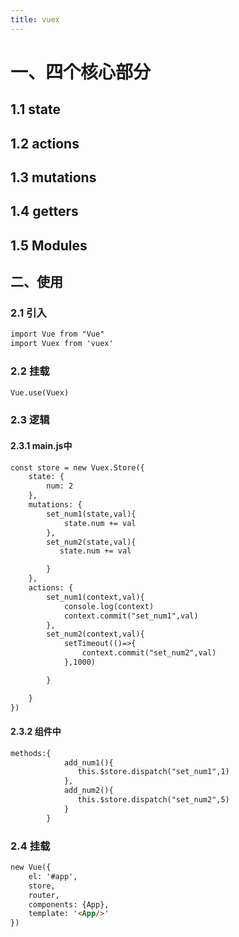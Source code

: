 ```yaml
---
title: vuex
---
```




# 一、四个核心部分

## 1.1 state

## 1.2 actions

## 1.3 mutations

## 1.4 getters

## 1.5 Modules

## 二、使用

### 2.1 引入

```html
import Vue from "Vue"
import Vuex from 'vuex'
```

### 2.2 挂载

```html
Vue.use(Vuex)
```

### 2.3 逻辑

#### 2.3.1 main.js中

```html
const store = new Vuex.Store({
    state: {
        num: 2
    },
    mutations: {
        set_num1(state,val){
            state.num += val
        },
        set_num2(state,val){
           state.num += val

        }
    },
    actions: {
        set_num1(context,val){
            console.log(context)
            context.commit("set_num1",val)
        },
        set_num2(context,val){
            setTimeout(()=>{
                context.commit("set_num2",val)
            },1000)

        }

    }
})
```

#### 2.3.2 组件中

```html
methods:{
            add_num1(){
               this.$store.dispatch("set_num1",1)
            },
            add_num2(){
               this.$store.dispatch("set_num2",5)
            }
        }
```

### 2.4 挂载

```html
new Vue({
    el: '#app',
    store,
    router,
    components: {App},
    template: '<App/>'
})
